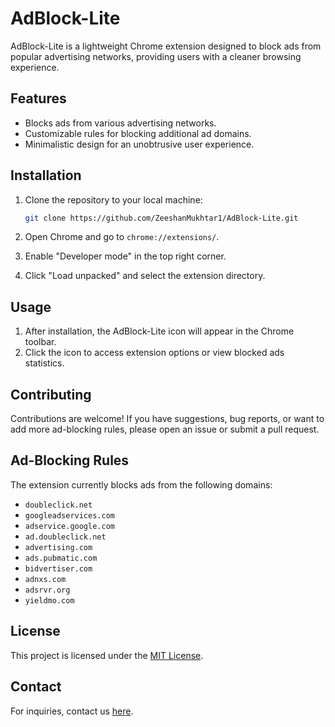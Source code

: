 # AdBlock-Lite

AdBlock-Lite is a lightweight Chrome extension designed to block ads from popular advertising networks, providing users with a cleaner browsing experience.

## Features

- Blocks ads from various advertising networks.
- Customizable rules for blocking additional ad domains.
- Minimalistic design for an unobtrusive user experience.

## Installation

1. Clone the repository to your local machine:

   ```bash
   git clone https://github.com/ZeeshanMukhtar1/AdBlock-Lite.git
   ```

2. Open Chrome and go to `chrome://extensions/`.
3. Enable "Developer mode" in the top right corner.
4. Click "Load unpacked" and select the extension directory.

## Usage

1. After installation, the AdBlock-Lite icon will appear in the Chrome toolbar.
2. Click the icon to access extension options or view blocked ads statistics.

## Contributing

Contributions are welcome! If you have suggestions, bug reports, or want to add more ad-blocking rules, please open an issue or submit a pull request.

## Ad-Blocking Rules

The extension currently blocks ads from the following domains:

- `doubleclick.net`
- `googleadservices.com`
- `adservice.google.com`
- `ad.doubleclick.net`
- `advertising.com`
- `ads.pubmatic.com`
- `bidvertiser.com`
- `adnxs.com`
- `adsrvr.org`
- `yieldmo.com`

## License

This project is licensed under the [MIT License](LICENSE).

## Contact

For inquiries, contact us [here](mailto:zeshanmukhtar878@gmail.com).
